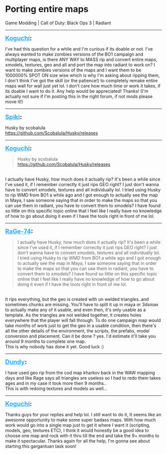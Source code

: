 # Porting entire maps
Game Modding | Call of Duty: Black Ops 3 | Radiant

---
<strong style="font-size: 1.4em;"><span style="text-decoration: underline;text-decoration-color: #34a7f9;"><span style="color:#34a7f9;">Koguchi</span></span>:</strong>

<p>I&#39;ve had this question for a while and I&#39;m curious if its doable or not. I&#39;ve always wanted to make zombies versions of the BO1 campaign and multiplayer maps, is there ANY WAY to MASS rip and convert entire maps, xmodels, textures, geo and all and port the map into radiant to work on? I want to make zombies versions of the maps and I want them to be 1000000% SPOT ON size wise which is why I&#39;m asking about ripping them, I don&#39;t think I&#39;ve got the skill (or the patience!) to completely remake entire maps wall for wall just yet lol. I don&#39;t care how much time or work it takes, if its doable I want to do it. Any help would be appreciated! Thanks! (I&#39;m actually not sure if I&#39;m posting this in the right forum, if not mods please move it!)</p>

---
<strong style="font-size: 1.4em;"><span style="text-decoration: underline;text-decoration-color: #34a7f9;"><span style="color:#34a7f9;">Spiki</span></span>:</strong>

<p>Husky by scobalula<br /><a href="https://github.com/Scobalula/Husky/releases">https://github.com/Scobalula/Husky/releases</a></p>

---
<strong style="font-size: 1.4em;"><span style="text-decoration: underline;text-decoration-color: #34a7f9;"><span style="color:#34a7f9;">Koguchi</span></span>:</strong>

<p><blockquote>Husky by scobalula<br /><a href="https://github.com/Scobalula/Husky/releases">https://github.com/Scobalula/Husky/releases</a><br /></blockquote><br />I actually have Husky, how much does it actually rip? It&#39;s been a while since I&#39;ve used it, if I remember correctly it just rips GEO right? I just don&#39;t wanna have to convert xmodels, textures and all individually lol. I tried using Husky to rip WMD from BO1 a while ago and I got enough to actually see the map in Maya, I saw someone saying that in order to make the maps so that you can use them in radiant, you have to convert them to xmodels? I have found so little on this specific topic online that I feel like I really have no knowledge of how to go about doing it even if I have the tools right in front of me lol.</p>

---
<strong style="font-size: 1.4em;"><span style="text-decoration: underline;text-decoration-color: #34a7f9;"><span style="color:#34a7f9;">RaGe-74</span></span>:</strong>

<p><blockquote>I actually have Husky, how much does it actually rip? It&#39;s been a while since I&#39;ve used it, if I remember correctly it just rips GEO right? I just don&#39;t wanna have to convert xmodels, textures and all individually lol. I tried using Husky to rip WMD from BO1 a while ago and I got enough to actually see the map in Maya, I saw someone saying that in order to make the maps so that you can use them in radiant, you have to convert them to xmodels? I have found so little on this specific topic online that I feel like I really have no knowledge of how to go about doing it even if I have the tools right in front of me lol.<br /></blockquote><br />It rips everything, but the geo is created with un welded triangles..and sometimes chunks are missing. You&#39;ll have to split it up in maya or 3dsmax to actually make any of it usable, and even then, it&#39;s only usable as a template. As the triangles are not welded together, it creates holes everywhere that the player will fall through. To do one campaign map would take months of work just to get the geo in a usable condition, then there&#39;s all the other details of the environment, the scripts, the prefabs, model conversion and placement. Can it be done ? yes. I&#39;d estimate it&#39;ll take you around 9 months to complete one map.<br />This is why nobody has done it yet. Good luck :)</p>

---
<strong style="font-size: 1.4em;"><span style="text-decoration: underline;text-decoration-color: #34a7f9;"><span style="color:#34a7f9;">Dundy</span></span>:</strong>

<p>I have used geo rip from the cod map kharkov back in the WAW mapping days and like Rage says all triangles are useless so I had to redo them takes ages and in my case it took more then 9 months..<br />This is with redoing textures and models as well...</p>

---
<strong style="font-size: 1.4em;"><span style="text-decoration: underline;text-decoration-color: #34a7f9;"><span style="color:#34a7f9;">Koguchi</span></span>:</strong>

<p>Thanks guys for your replies and help lol. I still want to do it, It seems like an awesome opportunity to make some super badass maps. With how much work would go into a single map  just to get it where I want it (scripting, models, geo, textures ETC), I think it would honestly be a good idea to choose one map and rock with it thru till the end and take the 9+ months to make it spectacular. Thanks again for all the help, I&#39;m gonna see about starting this gargantuan task soon!</p>
